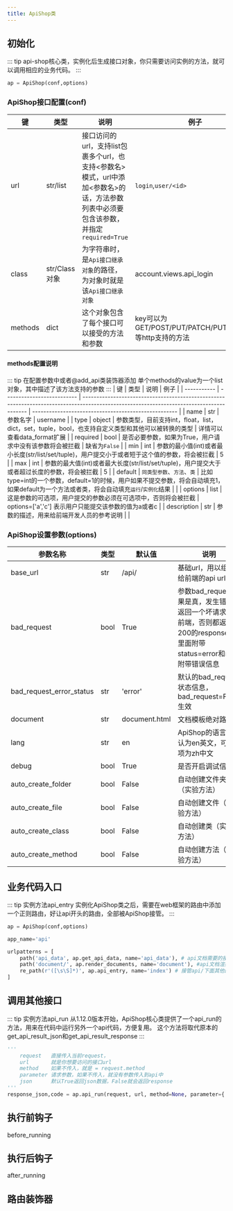 ```yaml
---
title: ApiShop类
---
```

## 初始化

::: tip
api-shop核心类，实例化后生成接口对象，你只需要访问实例的方法，就可以调用相应的业务代码。
:::

```python
ap = ApiShop(conf,options)
```

### ApiShop接口配置(conf)

| 键      | 类型          | 说明                                                                                                                                 | 例子                                                   |
| ------- | ------------- | ------------------------------------------------------------------------------------------------------------------------------------ | ------------------------------------------------------ |
| url     | str/list      | 接口访问的url，支持list包裹多个url，也支持<参数名>模式，url中添加<参数名>的话，方法参数列表中必须要包含该参数，并指定`required=True` | `login`,`user/<id>`                                    |
| class   | str/Class对象 | 为字符串时，是`Api接口继承对象`的路径，为对象时就是该`Api接口继承对象`                                                               | account.views.api_login                                |
| methods | dict          | 这个对象包含了每个接口可以接受的方法和参数                                                                                           | key可以为GET/POST/PUT/PATCH/PUT/DELETE等http支持的方法 |

#### methods配置说明
::: tip 在配置参数中或者@add_api类装饰器添加
单个methods的value为一个list对象，其中描述了该方法支持的参数
:::
| 键          | 类型                       | 说明                                                                                                                                     | 例子                                                 |
| ----------- | -------------------------- | ---------------------------------------------------------------------------------------------------------------------------------------- | ---------------------------------------------------- |
| name        | str                        | 参数名字                                                                                                                                 | username                                             |
| type        | object                     | 参数类型，目前支持int，float，list，dict，set，tuple，bool，也支持自定义类型和其他可以被转换的类型                                       | 详情可以查看data_format扩展                          |
| required    | bool                       | 是否必要参数，如果为True，用户请求中没有该参数将会被拦截                                                                                 | 缺省为`False`                                        |
| min         | int                        | 参数的最小值(int)或者最小长度(str/list/set/tuple)，用户提交小于或者短于这个值的参数，将会被拦截                                          | 5                                                    |
| max         | int                        | 参数的最大值(int)或者最大长度(str/list/set/tuple)，用户提交大于或者超过长度的参数，将会被拦截                                            | 5                                                    |
| default     | `同类型参数`、`方法`、`类` | 比如type=int的一个参数，default=1的时候，用户如果不提交参数，将会自动填充1，如果default为一个方法或者类，将会自动填充`运行`/`实例化`结果 |                                                      |
| options     | list                       | 这是参数的可选项，用户提交的参数必须在可选项中，否则将会被拦截                                                                           | options=['a','c'] 表示用户只能提交该参数的值为a或者c |
| description | str                        | 参数的描述，用来给前端开发人员的参考说明                                                                                                 |                                                      |


### ApiShop设置参数(options)

| 参数名称                 | 类型 | 默认值        | 说明                                                                                                                  |
| ------------------------ | ---- | ------------- | --------------------------------------------------------------------------------------------------------------------- |
| base_url                 | str  | /api/         | 基础url，用以组合给前端的api url                                                                                      |
| bad_request              | bool | True          | 参数bad_request如果是真，发生错误返回一个坏请求给前端，否则都返回200的response，里面附带status=error和msg附带错误信息 |
| bad_request_error_status | str  | 'error'       | 默认的bad_request状态信息，bad_request=False生效                                                                      |
| document                 | str  | document.html | 文档模板绝对路径                                                                                                      |
| lang                     | str  | en            | ApiShop的语言，默认为en英文，可选项为zh中文                                                                           |
| debug                    | bool | True          | 是否开启调试信息                                                                                                      |
| auto_create_folder       | bool | False         | 自动创建文件夹（实验方法）                                                                                            |
| auto_create_file         | bool | False         | 自动创建文件（实验方法）                                                                                              |
| auto_create_class        | bool | False         | 自动创建类（实验方法）                                                                                                |
| auto_create_method       | bool | False         | 自动创建方法（实验方法）                                                                                              |





## 业务代码入口
::: tip 实例方法api_entry
实例化ApiShop类之后，需要在web框架的路由中添加一个正则路由，好让api开头的路由，全部被ApiShop接管。
:::

```python
ap = ApiShop(conf,options)

app_name='api'

urlpatterns = [
    path('api_data', ap.get_api_data, name='api_data'), # api文档需要的接口
    path('document/', ap.render_documents, name='document'), #api文档渲染的路由
    re_path(r'([\s\S]*)', ap.api_entry, name='index') # 接管api/下面其他的全部路由到api_entry入口方法
]
```

## 调用其他接口
::: tip 实例方法api_run
从1.12.0版本开始，ApiShop核心类提供了一个api_run的方法，用来在代码中运行另外一个api代码，方便复用。
这个方法将取代原本的get_api_result_json和get_api_result_response
:::
```python
'''
    request   直接传入当前request，
    url       就是你想要访问的接口url
    method    如果不传入，就是 = request.method
    parameter 请求参数，如果不传入，就没有参数传入到api中
    json      默认True返回json数据，False就会返回response
''' 
response_json,code = ap.api_run(request, url, method=None, parameter={'a':1}, json=True)
```

## 执行前钩子
before_running

## 执行后钩子
after_running
## 路由装饰器